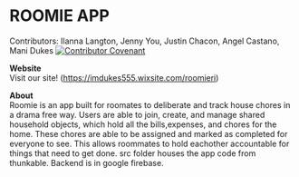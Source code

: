 # ROOMIE APP
Contributors: Ilanna Langton, Jenny You, Justin Chacon, Angel Castano, Mani Dukes
[![Contributor Covenant](https://img.shields.io/badge/Contributor%20Covenant-2.1-4baaaa.svg)](CONDUCT.md)

**Website** <br>
Visit our site!
(https://imdukes555.wixsite.com/roomieri)

**About** <br>
Roomie is an app built for roomates to deliberate and track house chores in a drama free way. Users are able to join, create, and manage shared household objects, which hold all the bills,expenses, and chores for the home. These chores are able to be assigned and marked as completed for everyone to see. This allows roommates to hold eachother accountable for things that need to get done. src folder houses the app code from thunkable. Backend is in google firebase. 






